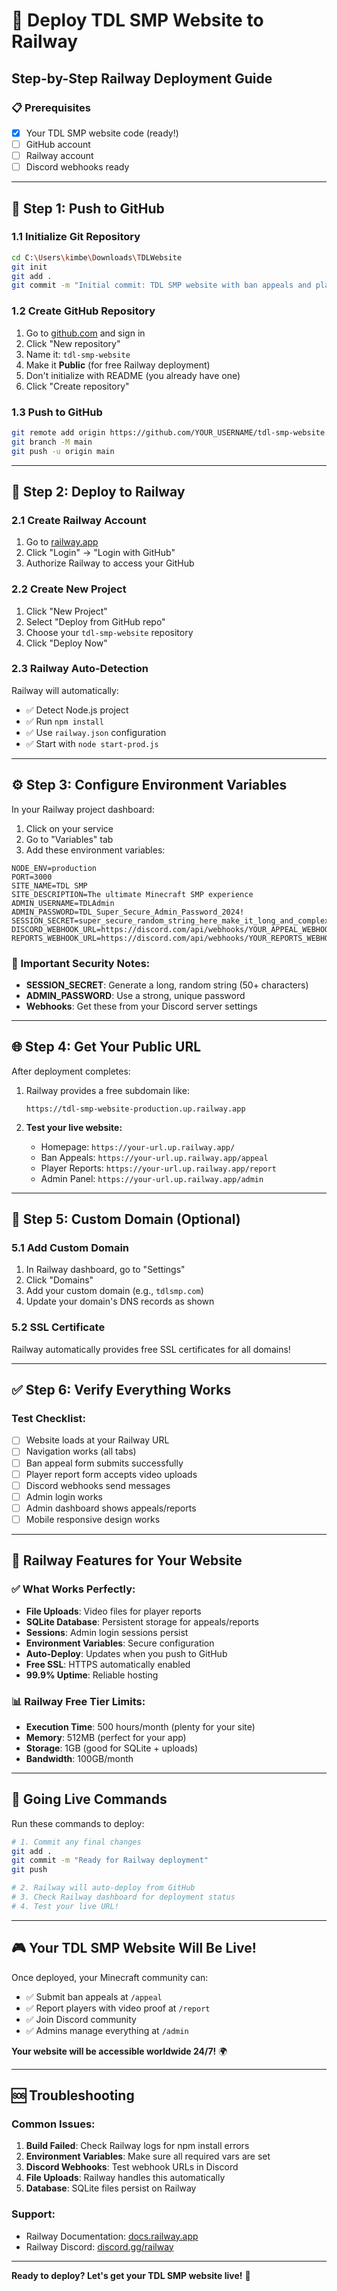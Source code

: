 # 🚀 Deploy TDL SMP Website to Railway

## Step-by-Step Railway Deployment Guide

### 📋 Prerequisites
- [x] Your TDL SMP website code (ready!)
- [ ] GitHub account
- [ ] Railway account
- [ ] Discord webhooks ready

---

## 🔧 Step 1: Push to GitHub

### 1.1 Initialize Git Repository
```bash
cd C:\Users\kimbe\Downloads\TDLWebsite
git init
git add .
git commit -m "Initial commit: TDL SMP website with ban appeals and player reports"
```

### 1.2 Create GitHub Repository
1. Go to [github.com](https://github.com) and sign in
2. Click "New repository"
3. Name it: `tdl-smp-website`
4. Make it **Public** (for free Railway deployment)
5. Don't initialize with README (you already have one)
6. Click "Create repository"

### 1.3 Push to GitHub
```bash
git remote add origin https://github.com/YOUR_USERNAME/tdl-smp-website.git
git branch -M main
git push -u origin main
```

---

## 🚂 Step 2: Deploy to Railway

### 2.1 Create Railway Account
1. Go to [railway.app](https://railway.app)
2. Click "Login" → "Login with GitHub"
3. Authorize Railway to access your GitHub

### 2.2 Create New Project
1. Click "New Project"
2. Select "Deploy from GitHub repo"
3. Choose your `tdl-smp-website` repository
4. Click "Deploy Now"

### 2.3 Railway Auto-Detection
Railway will automatically:
- ✅ Detect Node.js project
- ✅ Run `npm install`
- ✅ Use `railway.json` configuration
- ✅ Start with `node start-prod.js`

---

## ⚙️ Step 3: Configure Environment Variables

In your Railway project dashboard:

1. Click on your service
2. Go to "Variables" tab
3. Add these environment variables:

```env
NODE_ENV=production
PORT=3000
SITE_NAME=TDL SMP
SITE_DESCRIPTION=The ultimate Minecraft SMP experience
ADMIN_USERNAME=TDLAdmin
ADMIN_PASSWORD=TDL_Super_Secure_Admin_Password_2024!
SESSION_SECRET=super_secure_random_string_here_make_it_long_and_complex
DISCORD_WEBHOOK_URL=https://discord.com/api/webhooks/YOUR_APPEAL_WEBHOOK
REPORTS_WEBHOOK_URL=https://discord.com/api/webhooks/YOUR_REPORTS_WEBHOOK
```

### 🔐 Important Security Notes:
- **SESSION_SECRET**: Generate a long, random string (50+ characters)
- **ADMIN_PASSWORD**: Use a strong, unique password
- **Webhooks**: Get these from your Discord server settings

---

## 🌐 Step 4: Get Your Public URL

After deployment completes:

1. Railway provides a free subdomain like:
   ```
   https://tdl-smp-website-production.up.railway.app
   ```

2. **Test your live website:**
   - Homepage: `https://your-url.up.railway.app/`
   - Ban Appeals: `https://your-url.up.railway.app/appeal`
   - Player Reports: `https://your-url.up.railway.app/report`
   - Admin Panel: `https://your-url.up.railway.app/admin`

---

## 🎯 Step 5: Custom Domain (Optional)

### 5.1 Add Custom Domain
1. In Railway dashboard, go to "Settings"
2. Click "Domains"
3. Add your custom domain (e.g., `tdlsmp.com`)
4. Update your domain's DNS records as shown

### 5.2 SSL Certificate
Railway automatically provides free SSL certificates for all domains!

---

## ✅ Step 6: Verify Everything Works

### Test Checklist:
- [ ] Website loads at your Railway URL
- [ ] Navigation works (all tabs)
- [ ] Ban appeal form submits successfully
- [ ] Player report form accepts video uploads
- [ ] Discord webhooks send messages
- [ ] Admin login works
- [ ] Admin dashboard shows appeals/reports
- [ ] Mobile responsive design works

---

## 🔧 Railway Features for Your Website

### ✅ What Works Perfectly:
- **File Uploads**: Video files for player reports
- **SQLite Database**: Persistent storage for appeals/reports
- **Sessions**: Admin login sessions persist
- **Environment Variables**: Secure configuration
- **Auto-Deploy**: Updates when you push to GitHub
- **Free SSL**: HTTPS automatically enabled
- **99.9% Uptime**: Reliable hosting

### 📊 Railway Free Tier Limits:
- **Execution Time**: 500 hours/month (plenty for your site)
- **Memory**: 512MB (perfect for your app)
- **Storage**: 1GB (good for SQLite + uploads)
- **Bandwidth**: 100GB/month

---

## 🚀 Going Live Commands

Run these commands to deploy:

```bash
# 1. Commit any final changes
git add .
git commit -m "Ready for Railway deployment"
git push

# 2. Railway will auto-deploy from GitHub
# 3. Check Railway dashboard for deployment status
# 4. Test your live URL!
```

---

## 🎮 Your TDL SMP Website Will Be Live!

Once deployed, your Minecraft community can:
- ✅ Submit ban appeals at `/appeal`
- ✅ Report players with video proof at `/report`
- ✅ Join Discord community
- ✅ Admins manage everything at `/admin`

**Your website will be accessible worldwide 24/7!** 🌍

---

## 🆘 Troubleshooting

### Common Issues:
1. **Build Failed**: Check Railway logs for npm install errors
2. **Environment Variables**: Make sure all required vars are set
3. **Discord Webhooks**: Test webhook URLs in Discord
4. **File Uploads**: Railway handles this automatically
5. **Database**: SQLite files persist on Railway

### Support:
- Railway Documentation: [docs.railway.app](https://docs.railway.app)
- Railway Discord: [discord.gg/railway](https://discord.gg/railway)

---

**Ready to deploy? Let's get your TDL SMP website live!** 🚀
